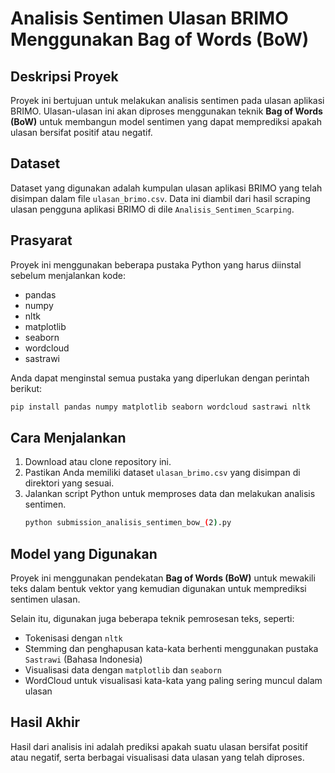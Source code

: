 
# Analisis Sentimen Ulasan BRIMO Menggunakan Bag of Words (BoW)

## Deskripsi Proyek
Proyek ini bertujuan untuk melakukan analisis sentimen pada ulasan aplikasi BRIMO. Ulasan-ulasan ini akan diproses menggunakan teknik **Bag of Words (BoW)** untuk membangun model sentimen yang dapat memprediksi apakah ulasan bersifat positif atau negatif.

## Dataset
Dataset yang digunakan adalah kumpulan ulasan aplikasi BRIMO yang telah disimpan dalam file `ulasan_brimo.csv`. Data ini diambil dari hasil scraping ulasan pengguna aplikasi BRIMO di dile `Analisis_Sentimen_Scarping`.

## Prasyarat
Proyek ini menggunakan beberapa pustaka Python yang harus diinstal sebelum menjalankan kode:
- pandas
- numpy
- nltk
- matplotlib
- seaborn
- wordcloud
- sastrawi

Anda dapat menginstal semua pustaka yang diperlukan dengan perintah berikut:
```bash
pip install pandas numpy matplotlib seaborn wordcloud sastrawi nltk
```

## Cara Menjalankan
1. Download atau clone repository ini.
2. Pastikan Anda memiliki dataset `ulasan_brimo.csv` yang disimpan di direktori yang sesuai.
3. Jalankan script Python untuk memproses data dan melakukan analisis sentimen.
   ```bash
   python submission_analisis_sentimen_bow_(2).py
   ```

## Model yang Digunakan
Proyek ini menggunakan pendekatan **Bag of Words (BoW)** untuk mewakili teks dalam bentuk vektor yang kemudian digunakan untuk memprediksi sentimen ulasan.

Selain itu, digunakan juga beberapa teknik pemrosesan teks, seperti:
- Tokenisasi dengan `nltk`
- Stemming dan penghapusan kata-kata berhenti menggunakan pustaka `Sastrawi` (Bahasa Indonesia)
- Visualisasi data dengan `matplotlib` dan `seaborn`
- WordCloud untuk visualisasi kata-kata yang paling sering muncul dalam ulasan

## Hasil Akhir
Hasil dari analisis ini adalah prediksi apakah suatu ulasan bersifat positif atau negatif, serta berbagai visualisasi data ulasan yang telah diproses.
